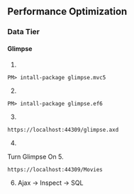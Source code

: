 ﻿## Performance Optimization

### Data Tier
#### Glimpse
1.
```
PM> intall-package glimpse.mvc5
```
2.
```
PM> intall-package glimpse.ef6
```
3.
```
https://localhost:44309/glimpse.axd
```
4.
Turn Glimpse On
5. 
```
https://localhost:44309/Movies
```
6. Ajax -> Inspect -> SQL